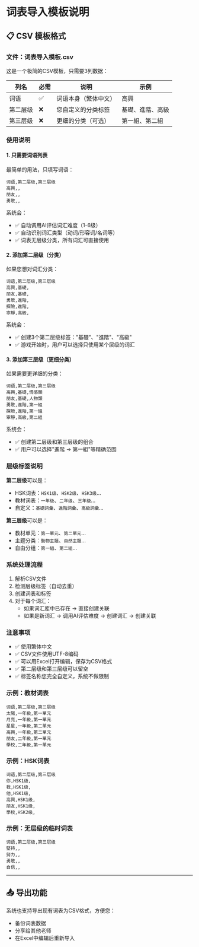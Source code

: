 # 词表导入模板说明

## 📋 CSV 模板格式

### 文件：词表导入模板.csv

这是一个极简的CSV模板，只需要3列数据：

| 列名 | 必需 | 说明 | 示例 |
|------|------|------|------|
| 词语 | ✅ | 词语本身（繁体中文） | 高興 |
| 第二层级 | ❌ | 您自定义的分类标签 | 基礎、進階、高級 |
| 第三层级 | ❌ | 更细的分类（可选） | 第一組、第二組 |

### 使用说明

#### 1. 只需要词语列表

最简单的用法，只填写词语：

```csv
词语,第二层级,第三层级
高興,,
朋友,,
勇敢,,
```

系统会：
- ✅ 自动调用AI评估词汇难度（1-6级）
- ✅ 自动识别词汇类型（动词/形容词/名词等）
- ✅ 词表无层级分类，所有词汇可直接使用

#### 2. 添加第二层级（分类）

如果您想对词汇分类：

```csv
词语,第二层级,第三层级
高興,基礎,
朋友,基礎,
勇敢,進階,
探險,進階,
寧靜,高級,
```

系统会：
- ✅ 创建3个第二层级标签："基礎"、"進階"、"高級"
- ✅ 游戏开始时，用户可以选择只使用某个层级的词汇

#### 3. 添加第三层级（更细分类）

如果需要更详细的分类：

```csv
词语,第二层级,第三层级
高興,基礎,情感類
朋友,基礎,人物類
勇敢,進階,第一組
探險,進階,第一組
寧靜,高級,第二組
```

系统会：
- ✅ 创建第二层级和第三层级的组合
- ✅ 用户可以选择"進階 → 第一組"等精确范围

### 层级标签说明

**第二层级**可以是：
- HSK词表：`HSK1级`、`HSK2级`、`HSK3级`...
- 教材词表：`一年级`、`二年级`、`三年级`...
- 自定义：`基礎詞彙`、`進階詞彙`、`高級詞彙`...

**第三层级**可以是：
- 教材单元：`第一單元`、`第二單元`...
- 主题分类：`動物主題`、`自然主題`...
- 自由分组：`第一組`、`第二組`...

### 系统处理流程

1. 解析CSV文件
2. 检测层级标签（自动去重）
3. 创建词表和标签
4. 对于每个词汇：
   - 如果词汇库中已存在 → 直接创建关联
   - 如果是新词汇 → 调用AI评估难度 → 创建词汇 → 创建关联

### 注意事项

- ✅ 使用繁体中文
- ✅ CSV文件使用UTF-8编码
- ✅ 可以用Excel打开编辑，保存为CSV格式
- ✅ 第二层级和第三层级可以留空
- ✅ 标签名称您完全自定义，系统不做限制

### 示例：教材词表

```csv
词语,第二层级,第三层级
太陽,一年級,第一單元
月亮,一年級,第一單元
星星,一年級,第二單元
高興,一年級,第二單元
朋友,二年級,第一單元
學校,二年級,第一單元
```

### 示例：HSK词表

```csv
词语,第二层级,第三层级
你,HSK1级,
我,HSK1级,
他,HSK1级,
高興,HSK1级,
朋友,HSK1级,
學校,HSK2级,
```

### 示例：无层级的临时词表

```csv
词语,第二层级,第三层级
堅持,,
努力,,
勇敢,,
自信,,
```

---

## 📤 导出功能

系统也支持导出现有词表为CSV格式，方便您：
- 备份词表数据
- 分享给其他老师
- 在Excel中编辑后重新导入

